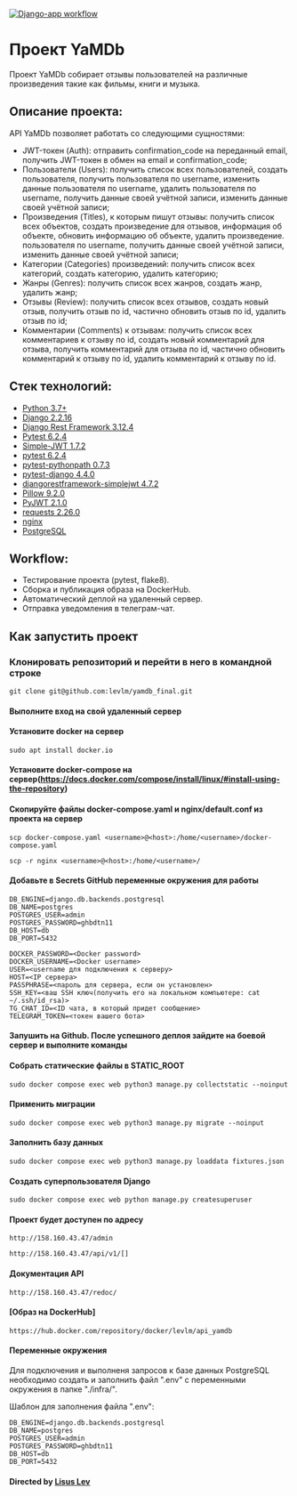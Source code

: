 [![Django-app workflow](https://github.com/levlm/yamdb_final/actions/workflows/yamdb_workflow.yml/badge.svg)](https://github.com/levlm/yamdb_final/actions/workflows/yamdb_workflow.yml)

# Проект YaMDb

Проект YaMDb собирает отзывы пользователей на различные произведения такие как
фильмы, книги и музыка.

## Описание проекта:

API YaMDb позволяет работать со следующими сущностями:

* JWT-токен (Auth): отправить confirmation_code на переданный email, получить
  JWT-токен
  в обмен на email и confirmation_code;
* Пользователи (Users): получить список всех пользователей, создать
  пользователя,
  получить пользователя по username, изменить данные пользователя по username,
  удалить
  пользователя по username, получить данные своей учётной записи, изменить
  данные своей учётной записи;
* Произведения (Titles), к которым пишут отзывы: получить список всех объектов,
  создать
  произведение для отзывов, информация об объекте, обновить информацию об
  объекте, удалить произведение.
  пользователя по username, получить данные своей учётной записи, изменить
  данные своей учётной записи;
* Категории (Categories) произведений: получить список всех категорий, создать
  категорию, удалить категорию;
* Жанры (Genres): получить список всех жанров, создать жанр, удалить жанр;
* Отзывы (Review): получить список всех отзывов, создать новый отзыв, получить
  отзыв по id,
  частично обновить отзыв по id, удалить отзыв по id;
* Комментарии (Comments) к отзывам: получить список всех комментариев к отзыву
  по id, создать
  новый комментарий для отзыва, получить комментарий для отзыва по id, частично
  обновить комментарий к отзыву по id, удалить комментарий к отзыву по id.

## Стек технологий:

* [Python 3.7+](https://www.python.org/downloads/)
* [Django 2.2.16](https://www.djangoproject.com/download/)
* [Django Rest Framework 3.12.4](https://pypi.org/project/djangorestframework/#files)
* [Pytest 6.2.4](https://pypi.org/project/pytest/)
* [Simple-JWT 1.7.2](https://pypi.org/project/djangorestframework-simplejwt/)
* [pytest 6.2.4](https://pypi.org/project/pytest/)
* [pytest-pythonpath 0.7.3](https://pypi.org/project/pytest-pythonpath/)
* [pytest-django 4.4.0](https://pypi.org/project/pytest-django/)
* [djangorestframework-simplejwt 4.7.2](https://pypi.org/project/djangorestframework-simplejwt/)
* [Pillow 9.2.0](https://pypi.org/project/Pillow/)
* [PyJWT 2.1.0](https://pypi.org/project/PyJWT/)
* [requests 2.26.0](https://pypi.org/project/requests/)
* [nginx](https://nginx.org/ru/)
* [PostgreSQL](https://www.postgresql.org)

## Workflow:

* Тестирование проекта (pytest, flake8).
* Сборка и публикация образа на DockerHub.
* Автоматический деплой на удаленный сервер.
* Отправка уведомления в телеграм-чат.

## Как запустить проект

### Клонировать репозиторий и перейти в него в командной строке

```
git clone git@github.com:levlm/yamdb_final.git
```

#### Выполните вход на свой удаленный сервер

#### Установите docker на сервер

```
sudo apt install docker.io
```

#### Установите docker-compose на сервер(https://docs.docker.com/compose/install/linux/#install-using-the-repository)

#### Скопируйте файлы docker-compose.yaml и nginx/default.conf из проекта на сервер

```
scp docker-compose.yaml <username>@<host>:/home/<username>/docker-compose.yaml

scp -r nginx <username>@<host>:/home/<username>/
```

#### Добавьте в Secrets GitHub переменные окружения для работы

```
DB_ENGINE=django.db.backends.postgresql
DB_NAME=postgres
POSTGRES_USER=admin
POSTGRES_PASSWORD=ghbdtn11
DB_HOST=db
DB_PORT=5432

DOCKER_PASSWORD=<Docker password>
DOCKER_USERNAME=<Docker username>
USER=<username для подключения к серверу>
HOST=<IP сервера>
PASSPHRASE=<пароль для сервера, если он установлен>
SSH_KEY=<ваш SSH ключ(получить его на локальном компьютере: cat ~/.ssh/id_rsa)>
TG_CHAT_ID=<ID чата, в который придет сообщение>
TELEGRAM_TOKEN=<токен вашего бота>
```

#### Запушить на Github. После успешного деплоя зайдите на боевой сервер и выполните команды

#### Собрать статические файлы в STATIC_ROOT

```
sudo docker compose exec web python3 manage.py collectstatic --noinput
```

#### Применить миграции

```
sudo docker compose exec web python3 manage.py migrate --noinput
```

#### Заполнить базу данных

```
sudo docker compose exec web python3 manage.py loaddata fixtures.json
```

#### Создать суперпользователя Django

```
sudo docker compose exec web python manage.py createsuperuser
```

#### Проект будет доступен по адресу

```
http://158.160.43.47/admin

http://158.160.43.47/api/v1/[]
```

#### Документация API

```
http://158.160.43.47/redoc/
```

#### [Образ на DockerHub]

```
https://hub.docker.com/repository/docker/levlm/api_yamdb
```

#### Переменные окружения

Для подключения и выполненя запросов к базе данных PostgreSQL необходимо создать и заполнить файл ".env" с переменными окружения в папке "./infra/".

Шаблон для заполнения файла ".env":
```
DB_ENGINE=django.db.backends.postgresql
DB_NAME=postgres
POSTGRES_USER=admin
POSTGRES_PASSWORD=ghbdtn11
DB_HOST=db
DB_PORT=5432
```

#### Directed by [Lisus Lev](https://github.com/LevLM)
